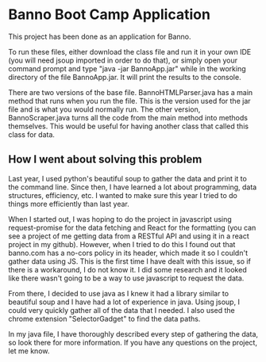 <h1>Banno Boot Camp Application</h1>
This project has been done as an application for Banno.

To run these files, either download the class file and run it in your own IDE (you will need jsoup imported in order to do that), or simply
open your command prompt and type "java -jar BannoApp.jar" while in the working directory of the file BannoApp.jar. It will
print the results to the console.

There are two versions of the base file. BannoHTMLParser.java has a main method that runs when you run the file. This is the 
version used for the jar file and is what you would normally run. The other version, BannoScraper.java turns all the code from the main
method into methods themselves. This would be useful for having another class that called this class for data.

<h2>How I went about solving this problem</h2>
Last year, I used python's beautiful soup to gather the data and print it to the command line. Since then, I have learned
a lot about programming, data structures, efficiency, etc. I wanted to make sure this year I tried to do things more efficiently than
last year. 

When I started out, I was hoping to do the project in javascript using request-promise for the data fetching and React
for the formatting (you can see a project of me getting data from a RESTful API and using it in a react project in my github). 
However, when I tried to do this I found out that banno.com has a no-cors policy in its header, which made it so I couldn't 
gather data using JS. This is the first time I have dealt with this issue, so if there is a workaround, I do not know it.
I did some research and it looked like there wasn't going to be a way to use javascript to request the data.

From there, I decided to use java as I knew it had a library similar to beautiful soup and I have had a lot of experience in java. 
Using jsoup, I could very quickly gather all of the data that I needed. I also used the chrome extension "SelectorGadget" 
to find the data paths.

In my java file, I have thoroughly described every step of gathering the data, so look there for more information.
If you have any questions on the project, let me know.
